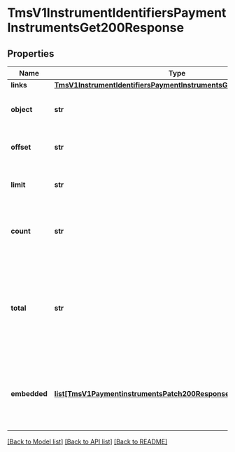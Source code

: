 # TmsV1InstrumentIdentifiersPaymentInstrumentsGet200Response

## Properties
Name | Type | Description | Notes
------------ | ------------- | ------------- | -------------
**links** | [**TmsV1InstrumentIdentifiersPaymentInstrumentsGet200ResponseLinks**](TmsV1InstrumentIdentifiersPaymentInstrumentsGet200ResponseLinks.md) |  | [optional] 
**object** | **str** | Shows the response is a collection of objects. | [optional] 
**offset** | **str** | The offset parameter supplied in the request. | [optional] 
**limit** | **str** | The limit parameter supplied in the request. | [optional] 
**count** | **str** | The number of Payment Instruments returned in the array. | [optional] 
**total** | **str** | The total number of Payment Instruments associated with the Instrument Identifier in the zero-based dataset. | [optional] 
**embedded** | [**list[TmsV1PaymentinstrumentsPatch200Response]**](TmsV1PaymentinstrumentsPatch200Response.md) | Array of Payment Instruments returned for the supplied Instrument Identifier. | [optional] 

[[Back to Model list]](../README.md#documentation-for-models) [[Back to API list]](../README.md#documentation-for-api-endpoints) [[Back to README]](../README.md)


